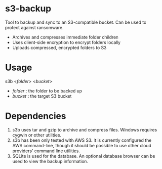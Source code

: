 # s3-backup

Tool to backup and sync to an S3-compatible bucket.  Can be used to protect against ransomware.

- Archives and compresses immediate folder children
- Uses client-side encryption to encrypt folders locally
- Uploads compressed, encrypted folders to S3

# Usage

s3b <*folder*> <*bucket*>

- *folder* : the folder to be backed up
- *bucket* : the target S3 bucket

# Dependencies

1. s3b uses tar and gzip to archive and compress files.  Windows requires cygwin or other utilities.
1. s3b has been only tested with AWS S3.  It is currently configured the AWS command-line, though it should be possible to use other cloud providers' command line utilities.
1. SQLite is used for the database.  An optional database browser can be used to view the backup information.


